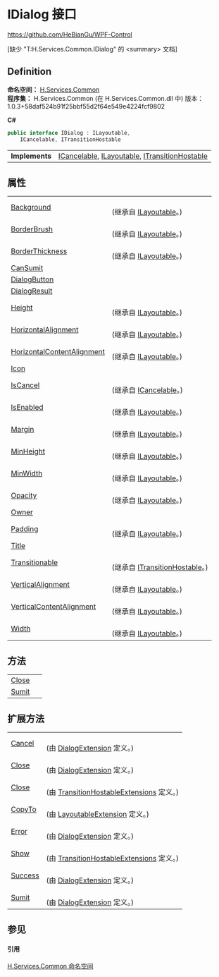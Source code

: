 # IDialog 接口
https://github.com/HeBianGu/WPF-Control

\[缺少 "T:H.Services.Common.IDialog" 的 &lt;summary&gt; 文档\]



## Definition
**命名空间：** <a href="b9cdd84f-6623-a51a-f53b-465103ced202">H.Services.Common</a>  
**程序集：** H.Services.Common (在 H.Services.Common.dll 中) 版本：1.0.3+58daf524b91f25bbf55d2f64e549e4224fcf9802

**C#**
``` C#
public interface IDialog : ILayoutable, 
	ICancelable, ITransitionHostable
```

<table><tr><td><strong>Implements</strong></td><td><a href="54963807-19ed-1cbd-6b2b-c63fce8f1e37">ICancelable</a>, <a href="44511371-ac58-7abc-7312-9c2021f5d81e">ILayoutable</a>, <a href="4f53b3a7-3f37-cbe8-1650-f500c22fbac3">ITransitionHostable</a></td></tr>
</table>



## 属性
<table>
<tr>
<td><a href="0a2bfc04-a0d1-11c4-928b-a0653a61fa77">Background</a></td>
<td><br />(继承自 <a href="44511371-ac58-7abc-7312-9c2021f5d81e">ILayoutable</a>。)</td></tr>
<tr>
<td><a href="69aec2c3-6f51-1ac6-7cbf-dc302af6552b">BorderBrush</a></td>
<td><br />(继承自 <a href="44511371-ac58-7abc-7312-9c2021f5d81e">ILayoutable</a>。)</td></tr>
<tr>
<td><a href="58ff4b8e-8c37-aac9-c7bd-cf39da2ea0a5">BorderThickness</a></td>
<td><br />(继承自 <a href="44511371-ac58-7abc-7312-9c2021f5d81e">ILayoutable</a>。)</td></tr>
<tr>
<td><a href="a84a8656-6276-5304-d6fe-12ee09972c85">CanSumit</a></td>
<td> </td></tr>
<tr>
<td><a href="57bd59e7-55b6-a75d-689d-a8b03c2e8bb5">DialogButton</a></td>
<td> </td></tr>
<tr>
<td><a href="82f3fe07-32aa-0e0f-0137-6a86e8b9859b">DialogResult</a></td>
<td> </td></tr>
<tr>
<td><a href="a73294af-a337-2295-6e9d-ef9f69613540">Height</a></td>
<td><br />(继承自 <a href="44511371-ac58-7abc-7312-9c2021f5d81e">ILayoutable</a>。)</td></tr>
<tr>
<td><a href="b428a892-a3d7-0a50-a952-4afa5653ec62">HorizontalAlignment</a></td>
<td><br />(继承自 <a href="44511371-ac58-7abc-7312-9c2021f5d81e">ILayoutable</a>。)</td></tr>
<tr>
<td><a href="8dff1b5c-8ed4-0d5b-116c-33f30b3d39d4">HorizontalContentAlignment</a></td>
<td><br />(继承自 <a href="44511371-ac58-7abc-7312-9c2021f5d81e">ILayoutable</a>。)</td></tr>
<tr>
<td><a href="b4458013-4777-7305-7622-42e97e91009c">Icon</a></td>
<td> </td></tr>
<tr>
<td><a href="ff4261e9-bfd0-408d-a669-129f535e56c0">IsCancel</a></td>
<td><br />(继承自 <a href="54963807-19ed-1cbd-6b2b-c63fce8f1e37">ICancelable</a>。)</td></tr>
<tr>
<td><a href="c735a80a-af35-b805-1a54-32f4f222516d">IsEnabled</a></td>
<td><br />(继承自 <a href="44511371-ac58-7abc-7312-9c2021f5d81e">ILayoutable</a>。)</td></tr>
<tr>
<td><a href="7e930706-b641-7e9e-f7bc-b0c64dc9a3bf">Margin</a></td>
<td><br />(继承自 <a href="44511371-ac58-7abc-7312-9c2021f5d81e">ILayoutable</a>。)</td></tr>
<tr>
<td><a href="27ac9654-9f4d-e1c8-254d-44fd7b3a3827">MinHeight</a></td>
<td><br />(继承自 <a href="44511371-ac58-7abc-7312-9c2021f5d81e">ILayoutable</a>。)</td></tr>
<tr>
<td><a href="b3073652-918b-9eca-183d-9cbe0a95a194">MinWidth</a></td>
<td><br />(继承自 <a href="44511371-ac58-7abc-7312-9c2021f5d81e">ILayoutable</a>。)</td></tr>
<tr>
<td><a href="3b7283e6-a8dc-92d9-c573-d73c5a7e9503">Opacity</a></td>
<td><br />(继承自 <a href="44511371-ac58-7abc-7312-9c2021f5d81e">ILayoutable</a>。)</td></tr>
<tr>
<td><a href="a78f3e17-c26a-d5ac-ab97-48cce7e0a162">Owner</a></td>
<td> </td></tr>
<tr>
<td><a href="64bef42e-806b-829a-d446-b86afb70f8b1">Padding</a></td>
<td><br />(继承自 <a href="44511371-ac58-7abc-7312-9c2021f5d81e">ILayoutable</a>。)</td></tr>
<tr>
<td><a href="2d7f446d-8b3e-1e71-8414-f51a744f92c9">Title</a></td>
<td> </td></tr>
<tr>
<td><a href="25d6bc45-2f7f-0f93-bdde-2b4b237d9731">Transitionable</a></td>
<td><br />(继承自 <a href="4f53b3a7-3f37-cbe8-1650-f500c22fbac3">ITransitionHostable</a>。)</td></tr>
<tr>
<td><a href="99eb8f2e-0da7-db15-037e-b245358712dc">VerticalAlignment</a></td>
<td><br />(继承自 <a href="44511371-ac58-7abc-7312-9c2021f5d81e">ILayoutable</a>。)</td></tr>
<tr>
<td><a href="b20a258a-1437-e3ba-6637-761cc92f1019">VerticalContentAlignment</a></td>
<td><br />(继承自 <a href="44511371-ac58-7abc-7312-9c2021f5d81e">ILayoutable</a>。)</td></tr>
<tr>
<td><a href="a0d9054c-a1ca-134a-8a93-ed03c09ebf69">Width</a></td>
<td><br />(继承自 <a href="44511371-ac58-7abc-7312-9c2021f5d81e">ILayoutable</a>。)</td></tr>
</table>

## 方法
<table>
<tr>
<td><a href="75500dc6-b376-778e-b8f5-3f2993f736bc">Close</a></td>
<td> </td></tr>
<tr>
<td><a href="597119e5-ad11-6143-c311-c970e2368310">Sumit</a></td>
<td> </td></tr>
</table>

## 扩展方法
<table>
<tr>
<td><a href="ac799ecc-3f01-8a76-3f93-02a56ac3bd92">Cancel</a></td>
<td><br />(由 <a href="13a1f84f-4441-15f6-acb7-eb3765e8656a">DialogExtension</a> 定义。)</td></tr>
<tr>
<td><a href="feca09c3-8c3e-970b-0637-846b409c750a">Close</a></td>
<td><br />(由 <a href="13a1f84f-4441-15f6-acb7-eb3765e8656a">DialogExtension</a> 定义。)</td></tr>
<tr>
<td><a href="8d3aec7f-7494-eb8b-5265-e31c53826db0">Close</a></td>
<td><br />(由 <a href="507303ff-6d0e-8302-7211-0d978bd2b924">TransitionHostableExtensions</a> 定义。)</td></tr>
<tr>
<td><a href="c157ec30-31c4-3a95-60c2-021d61ae46f0">CopyTo</a></td>
<td><br />(由 <a href="94ef9d90-6f9d-a155-5c94-c67e76996c27">LayoutableExtension</a> 定义。)</td></tr>
<tr>
<td><a href="ec8969c9-fb47-f20e-5a12-19de8517c3f2">Error</a></td>
<td><br />(由 <a href="13a1f84f-4441-15f6-acb7-eb3765e8656a">DialogExtension</a> 定义。)</td></tr>
<tr>
<td><a href="c51a0b1e-77d8-e6de-c11d-af0996b54426">Show</a></td>
<td><br />(由 <a href="507303ff-6d0e-8302-7211-0d978bd2b924">TransitionHostableExtensions</a> 定义。)</td></tr>
<tr>
<td><a href="895a2d40-aec3-8dd5-34d1-b263b227e16c">Success</a></td>
<td><br />(由 <a href="13a1f84f-4441-15f6-acb7-eb3765e8656a">DialogExtension</a> 定义。)</td></tr>
<tr>
<td><a href="08a5f964-aca8-64b0-03b6-40ba1774dd5c">Sumit</a></td>
<td><br />(由 <a href="13a1f84f-4441-15f6-acb7-eb3765e8656a">DialogExtension</a> 定义。)</td></tr>
</table>

## 参见


#### 引用
<a href="b9cdd84f-6623-a51a-f53b-465103ced202">H.Services.Common 命名空间</a>  

